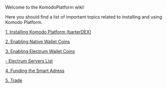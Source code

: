 Welcome to the KomodoPlatform wiki!

Here you should find a list of important topics related to installing and using Komodo Platform.

[1. Installing Komodo Platform (barterDEX)](https://github.com/KomodoPlatform/KomodoPlatform/wiki/Installing-and-Using-Komodo-Platform-(barterDEX))

[2. Enabling Native Wallet Coins](https://github.com/KomodoPlatform/KomodoPlatform/wiki/Enabling-Native-Wallet-Coins-for-Trading)

[3. Enabling Electrum Wallet Coins](https://github.com/KomodoPlatform/KomodoPlatform/wiki/Enabling-Electrum-Wallet-Coins)

[- Electrum Servers List](https://github.com/KomodoPlatform/KomodoPlatform/wiki/Electrum-servers-list)

[4. Funding the Smart Adress](https://github.com/KomodoPlatform/KomodoPlatform/wiki/Funding-the-Smart-Address)

[5. Trade](https://github.com/KomodoPlatform/KomodoPlatform/wiki/Trade)